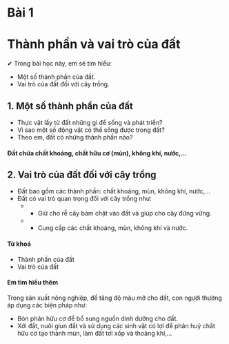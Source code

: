 # Bài 1
# Thành phần và vai trò của đất

✔ Trong bài học này, em sẽ tìm hiểu:
- Một số thành phần của đất.
- Vai trò của đất đối với cây trồng.

## 1. Một số thành phần của đất

- Thực vật lấy từ đất những gì để sống và phát triển?
- Vì sao một số động vật có thể sống được trong đất?
- Theo em, đất có những thành phần nào?

#### Đất chứa chất khoáng, chất hữu cơ (mùn), không khí, nước,...

## 2. Vai trò của đất đối với cây trồng

- Đất bao gồm các thành phần: chất khoáng, mùn, không khí, nước,...
- Đất có vai trò quan trọng đối với cây trồng như:
  - + Giữ cho rễ cây bám chặt vào đất và giúp cho cây đứng vững.
  - + Cung cấp các chất khoáng, mùn, không khí và nước.

#### Từ khoá
- Thành phần của đất
- Vai trò của đất

#### Em tìm hiểu thêm
Trong sản xuất nông nghiệp, để tăng độ màu mỡ cho đất, con người thường áp dụng các biện pháp như:
- Bón phân hữu cơ để bổ sung nguồn dinh dưỡng cho đất.
- Xới đất, nuôi giun đất và sử dụng các sinh vật có lợi để phân huỷ chất hữu cơ tạo thành mùn, làm đất tơi xốp và thoáng khí,...
